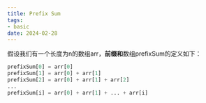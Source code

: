```yaml
---
title: Prefix Sum
tags:
- basic
date: 2024-02-28
---
```


假设我们有一个长度为n的数组arr，**前缀和**数组prefixSum的定义如下：

```python
prefixSum[0] = arr[0] 
prefixSum[1] = arr[0] + arr[1] 
prefixSum[2] = arr[0] + arr[1] + arr[2] 
... 
prefixSum[i] = arr[0] + arr[1] + ... + arr[i]
```
